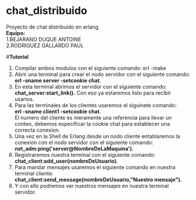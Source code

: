 # chat_distribuido
Proyecto de chat distribuido en erlang
<br/>**Equipo:**
<br/>1.BEJARANO DUQUE ANTOINE 
<br/>2.RODRIGUEZ GALLARDO PAUL 

#**Tutorial**
1. Compilar ambos modulos con el siguiente comando: erl -make
2. Abrir una terminal para crear el nodo servidor con el siguiente comando:<br/>**erl -sname server -setcookie chat**.
3. En esta terminal abrimos el servidor con el siguiente comando:<br/>**chat_server:start_link().**
   Con eso ya estaremos listo para recibir usarios.
4. Para las terminales de los clientes usaremos el siguinete comando:<br/>**erl -sname client1 -setcookie chat**.
   <br/>El numero del cliente es meramente una referencia para llevar un conteo, debemos especificar la cookie chat para establecer una correcta conexion.
5. Una vez en la Shell de Erlang desde un nodo cliente entablaremos la conexion con el nodo servidor con el siguiente comando:<br/>**net_adm:ping('server@NombreDeLaMaquina').**
6. Registraremos nuestra terminal con el siguiente comando:<br/>**chat_client:add_user(nombreDeUsuario).**
7. Para mandar mensajes usaremos el siguiente comando en nuestra terminal cliente:<br/>**chat_client:send_message(nombreDeUsuario,"Nuestro mensaje").**
8. Y con ello podremos ver nuestros mensajes en nuestra terminal servidor.

